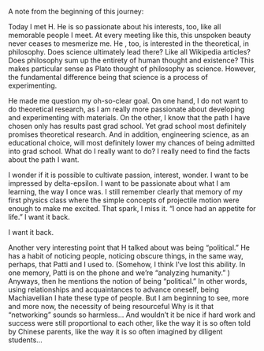 A note from the beginning of this journey:

Today I met H. He is so passionate about his interests, too, like all memorable people I meet. At every meeting like this, this unspoken beauty never ceases to mesmerize me. He , too, is interested in the theoretical, in philosophy. Does science ultimately lead there? Like all Wikipedia articles? Does philosophy sum up the entirety of human thought and existence? This makes particular sense as Plato thought of philosophy as science. However, the fundamental difference being that science is a process of experimenting.

He made me question my oh-so-clear goal. On one hand, I do not want to do theoretical research, as I am really more passionate about developing and experimenting with materials. On the other, I know that the path I have chosen only has results past grad school. Yet grad school most definitely promises theoretical research. And in addition, engineering science, as an educational choice, will most definitely lower my chances of being admitted into grad school. What do I really want to do? I really need to find the facts about the path I want.

I wonder if it is possible to cultivate passion, interest, wonder. I want to be impressed by delta-epsilon. I want to be passionate about what I am learning, the way I once was. I still remember clearly that memory of my first physics class where the simple concepts of projectile motion were enough to make me excited. That spark, I miss it. “I once had an appetite for life.” I want it back.

I want it back.

Another very interesting point that H talked about was being “political.” He has a habit of noticing people, noticing obscure things, in the same way, perhaps, that Patti and I used to. (Somehow, I think I’ve lost this ability. In one memory, Patti is on the phone and we’re “analyzing humanity.” ) Anyways, then he mentions the notion of being “political.” In other words, using relationships and acquaintances to advance oneself, being Machiavellian  I hate these type of people. But I am beginning to see, more and more now, the necessity of being resourceful  Why is it that “networking” sounds so harmless… And wouldn’t it be nice if hard work and success were still proportional to each other, like the way it is so often told by Chinese parents, like the way it is so often imagined by diligent students…